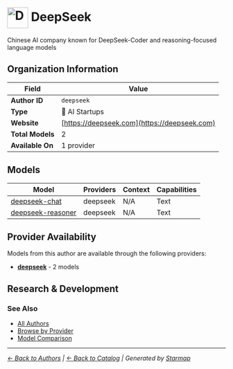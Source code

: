 # <img src="https://raw.githubusercontent.com/agentstation/starmap/master/internal/embedded/logos/deepseek.svg" alt="DeepSeek logo" width="48" height="48" style="vertical-align: middle;"> DeepSeek
  
  
  
Chinese AI company known for DeepSeek-Coder and reasoning-focused language models
  
  
## Organization Information
  
| Field | Value |
|---------|---------|
| **Author ID** | `deepseek` |
| **Type** | 🚀 AI Startups |
| **Website** | [https://deepseek.com](https://deepseek.com) |
| **Total Models** | 2 |
| **Available On** | 1 provider |

  
## Models
  
| Model | Providers | Context | Capabilities |
|---------|---------|---------|---------|
| [deepseek-chat](./models/deepseek-chat.md) | deepseek | N/A | Text |
| [deepseek-reasoner](./models/deepseek-reasoner.md) | deepseek | N/A | Text |

  
## Provider Availability
  
Models from this author are available through the following providers:
  
  
- **[deepseek](../../providers/deepseek/)** - 2 models
  
## Research & Development
  

  
### See Also
  
- [All Authors](../)
- [Browse by Provider](../../providers/)
- [Model Comparison](../../models/)
  
---
*_[← Back to Authors](../) | [← Back to Catalog](../../) | Generated by [Starmap](https://github.com/agentstation/starmap)_*